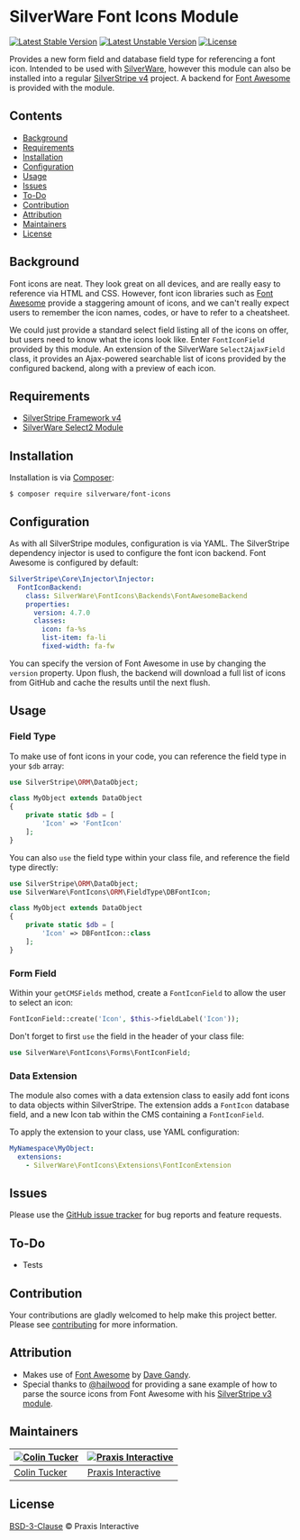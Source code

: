 # SilverWare Font Icons Module

[![Latest Stable Version](https://poser.pugx.org/silverware/font-icons/v/stable)](https://packagist.org/packages/silverware/font-icons)
[![Latest Unstable Version](https://poser.pugx.org/silverware/font-icons/v/unstable)](https://packagist.org/packages/silverware/font-icons)
[![License](https://poser.pugx.org/silverware/font-icons/license)](https://packagist.org/packages/silverware/font-icons)

Provides a new form field and database field type for referencing a font icon. Intended to be used with
[SilverWare][silverware], however this module can also be installed into a regular
[SilverStripe v4][silverstripe-framework] project. A backend for [Font Awesome][font-awesome] is provided
with the module.

## Contents

- [Background](#background)
- [Requirements](#requirements)
- [Installation](#installation)
- [Configuration](#configuration)
- [Usage](#usage)
- [Issues](#issues)
- [To-Do](#to-do)
- [Contribution](#contribution)
- [Attribution](#attribution)
- [Maintainers](#maintainers)
- [License](#license)

## Background

Font icons are neat. They look great on all devices, and are really easy to reference via HTML and CSS.
However, font icon libraries such as [Font Awesome][font-awesome] provide a staggering amount of icons,
and we can't really expect users to remember the icon names, codes, or have to refer to a cheatsheet.

We could just provide a standard select field listing all of the icons on offer, but users need to know
what the icons look like. Enter `FontIconField` provided by this module. An extension of the SilverWare
`Select2AjaxField` class, it provides an Ajax-powered searchable list of icons provided by the configured
backend, along with a preview of each icon.

## Requirements

- [SilverStripe Framework v4][silverstripe-framework]
- [SilverWare Select2 Module][silverware-select2]

## Installation

Installation is via [Composer][composer]:

```
$ composer require silverware/font-icons
```

## Configuration

As with all SilverStripe modules, configuration is via YAML. The SilverStripe dependency injector is
used to configure the font icon backend. Font Awesome is configured by default:

```yaml
SilverStripe\Core\Injector\Injector:
  FontIconBackend:
    class: SilverWare\FontIcons\Backends\FontAwesomeBackend
    properties:
      version: 4.7.0
      classes:
        icon: fa-%s
        list-item: fa-li
        fixed-width: fa-fw
```

You can specify the version of Font Awesome in use by changing the `version` property. Upon flush, the
backend will download a full list of icons from GitHub and cache the results until the next flush.

## Usage

### Field Type

To make use of font icons in your code, you can reference the field type in your `$db` array:

```php
use SilverStripe\ORM\DataObject;

class MyObject extends DataObject
{
    private static $db = [
        'Icon' => 'FontIcon'
    ];
}
```

You can also `use` the field type within your class file, and reference the field type directly:

```php
use SilverStripe\ORM\DataObject;
use SilverWare\FontIcons\ORM\FieldType\DBFontIcon;

class MyObject extends DataObject
{
    private static $db = [
        'Icon' => DBFontIcon::class
    ];
}
```

### Form Field

Within your `getCMSFields` method, create a `FontIconField` to allow the user to select an icon:

```php
FontIconField::create('Icon', $this->fieldLabel('Icon'));
```

Don't forget to first `use` the field in the header of your class file:

```php
use SilverWare\FontIcons\Forms\FontIconField;
```

### Data Extension

The module also comes with a data extension class to easily add font icons to data objects within
SilverStripe. The extension adds a `FontIcon` database field, and a new Icon tab within the CMS
containing a `FontIconField`.

To apply the extension to your class, use YAML configuration:

```yaml
MyNamespace\MyObject:
  extensions:
    - SilverWare\FontIcons\Extensions\FontIconExtension
```

## Issues

Please use the [GitHub issue tracker][issues] for bug reports and feature requests.

## To-Do

- Tests

## Contribution

Your contributions are gladly welcomed to help make this project better.
Please see [contributing](CONTRIBUTING.md) for more information.

## Attribution

- Makes use of [Font Awesome][font-awesome] by [Dave Gandy](https://github.com/davegandy).
- Special thanks to [@hailwood](https://github.com/hailwood) for providing a sane example of how to parse
  the source icons from Font Awesome with his [SilverStripe v3 module][silverstripe-fontawesome].

## Maintainers

[![Colin Tucker](https://avatars3.githubusercontent.com/u/1853705?s=144)](https://github.com/colintucker) | [![Praxis Interactive](https://avatars2.githubusercontent.com/u/1782612?s=144)](https://www.praxis.net.au)
---|---
[Colin Tucker](https://github.com/colintucker) | [Praxis Interactive](https://www.praxis.net.au)

## License

[BSD-3-Clause](LICENSE.md) &copy; Praxis Interactive

[silverware]: https://github.com/praxisnetau/silverware
[silverware-select2]: https://github.com/praxisnetau/silverware-select2
[composer]: https://getcomposer.org
[silverstripe-framework]: https://github.com/silverstripe/silverstripe-framework
[font-awesome]: http://fontawesome.io
[silverstripe-fontawesome]: https://github.com/hailwood/silverstripe-fontawesome
[issues]: https://github.com/praxisnetau/silverware-font-icons/issues
